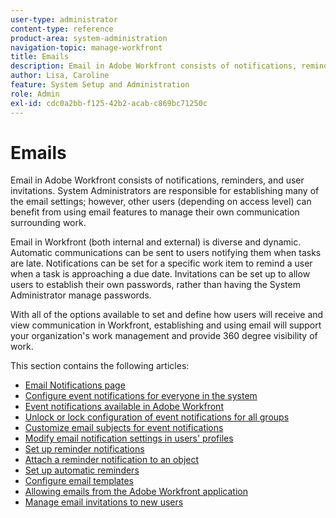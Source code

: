 ```yaml
---
user-type: administrator
content-type: reference
product-area: system-administration
navigation-topic: manage-workfront
title: Emails
description: Email in Adobe Workfront consists of notifications, reminders, and user invitations. System Administrators are responsible for establishing many of the email settings; however, other users (depending on access level) can benefit from using email features to manage their own communication surrounding work.
author: Lisa, Caroline
feature: System Setup and Administration
role: Admin
exl-id: cdc0a2bb-f125-42b2-acab-c869bc71250c
---
```

# Emails

Email in Adobe Workfront consists of notifications, reminders, and user invitations. System Administrators are responsible for establishing many of the email settings; however, other users (depending on access level) can benefit from using email features to manage their own communication surrounding work.

Email in Workfront (both internal and external) is diverse and dynamic. Automatic communications can be sent to users notifying them when tasks are late. Notifications can be set for a specific work item to remind a user when a task is approaching a due date. Invitations can be set up to allow users to establish their own passwords, rather than having the System Administrator manage passwords.

With all of the options available to set and define how users will receive and view communication in Workfront, establishing and using email will support your organization's work management and provide 360 degree visibility of work.

This section contains the following articles:

* [Email Notifications page](../../../administration-and-setup/manage-workfront/emails/email-notifications-page.md) 
* [Configure event notifications for everyone in the system](../../../administration-and-setup/manage-workfront/emails/configure-event-notifications-for-everyone-in-the-system.md) 
* [Event notifications available in Adobe Workfront](../../../administration-and-setup/manage-workfront/emails/event-notifications-available-in-wf.md) 
* [Unlock or lock configuration of event notifications for all groups](../../../administration-and-setup/manage-workfront/emails/unlock-configuration-of-event-notifications-for-groups.md) 
* [Customize email subjects for event notifications](../../../administration-and-setup/manage-workfront/emails/custom-email-subjects-event-notification.md) 
* [Modify email notification settings in users' profiles](../../../administration-and-setup/manage-workfront/emails/modify-email-notification-settings-user-profiles.md) 
* [Set up reminder notifications](../../../administration-and-setup/manage-workfront/emails/set-up-reminder-notifications.md) 
* [Attach a reminder notification to an object](../../../workfront-basics/using-notifications/attach-reminder-notification-object.md) 
* [Set up automatic reminders](../../../administration-and-setup/manage-workfront/emails/setting-up-automatic-reminders.md) 
* [Configure email templates](../../../administration-and-setup/manage-workfront/emails/configure-email-templates.md) 
* [Allowing emails from the Adobe Workfront application](../../../administration-and-setup/manage-workfront/emails/allow-emails-from-wf-app.md) 
* [Manage email invitations to new users](../../../administration-and-setup/manage-workfront/emails/manage-email-invitations.md)

